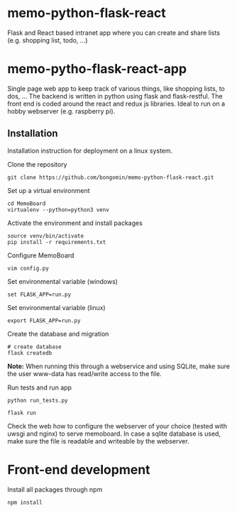# memo-python-flask-react
Flask and React based intranet app where you can create and share lists (e.g. shopping list, todo, ...)



# memo-pytho-flask-react-app

Single page web app to keep track of various things, like shopping lists, to dos, ... The backend is written in python
using flask and flask-restful. The front end is coded around the react and redux js libraries. Ideal to run on a hobby webserver 
(e.g. raspberry pi).



## Installation

Installation instruction for deployment on a linux system. 

Clone the repository

    git clone https://github.com/bongomin/memo-python-flask-react.git
    
Set up a virtual environment
    
    cd MemoBoard
    virtualenv --python=python3 venv
    
Activate the environment and install packages

    source venv/bin/activate
    pip install -r requirements.txt
    
Configure MemoBoard

    vim config.py
    
Set environmental variable (windows)
    
    set FLASK_APP=run.py 

Set environmental variable (linux)
    
    export FLASK_APP=run.py 

Create the database and migration

    # create database
    flask createdb
    
**Note:** When running this through a webservice and using SQLite, make sure the user www-data has read/write access to the file.

Run tests and run app

    python run_tests.py
    
    flask run
    
Check the web how to configure the webserver of your choice (tested with uwsgi and nginx) to serve memoboard. In case
a sqlite database is used, make sure the file is readable and writeable by the webserver.

# Front-end development

Install all packages through npm 

    npm install



